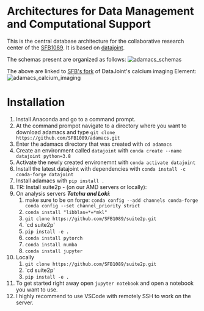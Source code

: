 # Architectures for Data Management and Computational Support

This is the central database architecture for the collaborative research center
of the [SFB1089](https://sfb1089.de/). It is based on
[datajoint](https://www.datajoint.org/).

The schemas present are organized as follows:
![adamacs_schemas](./images/adamacs_schemas.svg)

The above are linked to
[SFB's fork](https://github.com/SFB1089/element-calcium-imaging.git) of DataJoint's
calcium imaging Element:
![adamacs_calcium_imaging](./images/adamacs_calcium_imaging.svg)

# Installation
1. Install Anaconda and go to a command prompt.
2. At the command prompot navigate to a directory where you want to download adamacs and type `git clone https://github.com/SFB1089/adamacs.git`
3. Enter the adamacs directory that was created with `cd adamacs`
4. Create an environment called `datajoint` with `conda create --name datajoint python=3.8 `
5. Activate the newly created environemnt with `conda activate datajoint`
6. Install the latest datajoint with dependencies with `conda install -c conda-forge datajoint`
7. Install adamacs with `pip install .`
8. TR: Install suite2p - (on our AMD servers or locally):
  1. On analysis servers ***Tatchu and Loki***: 
      1. make sure to be on forge: 
         `conda config --add channels conda-forge
          conda config --set channel_priority strict` 
      2. `conda install "libblas=*=*mkl"`
      3. `git clone https://github.com/SFB1089/suite2p.git`
      4. `cd suite2p'
      5. `pip install -e .`
      6. `conda install pytorch`
      7. `conda install numba`
      8. `conda install jupyter`
  2. Locally
      1. `git clone https://github.com/SFB1089/suite2p.git`
      2. `cd suite2p'
      5. `pip install -e .`
10. To get started right away open `jupyter notebook` and open a notebook you want to use.
11. I highly recommend to use VSCode with remotely SSH to work on the server.
